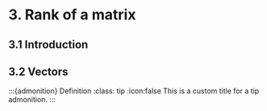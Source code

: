 # 3. Rank of a matrix

## 3.1 Introduction

## 3.2 Vectors
:::{admonition} Definition
:class: tip
:icon:false
This is a custom title for a tip admonition.
:::